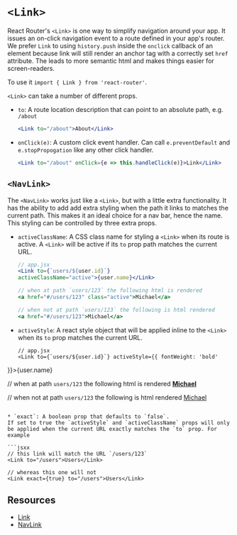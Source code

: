 # `<Link>`

React Router's `<Link>` is one way to simplify navigation around your
app. It issues an on-click navigation event to a route defined in your
app's router. We prefer `Link` to using `history.push` inside the
`onclick` callback of an element because link will still render an
anchor tag with a correctly set `href` attribute. The leads to more
semantic html and makes things easier for screen-readers. 

To use it `import { Link } from 'react-router'`.

`<Link>` can take a number of different props.

* `to`: A route location description that can point to an absolute path,
e.g. `/about`

  ```jsx
  <Link to="/about">About</Link>
  ```
* `onClick(e)`: A custom click event handler. Can call
`e.preventDefault` and `e.stopPropogation` like any other click handler.

  ```jsx
  <Link to="/about" onClick={e => this.handleClick(e)}>Link</Link>
  ```


## `<NavLink>`

The `<NavLink>` works just like a `<Link>`, but with a little extra
functionality. It has the ability to add add extra styling when the path
it links to matches the current path. This makes it an ideal choice for
a nav bar, hence the name.
This styling can be controlled by three extra props.

* `activeClassName`: A CSS class name for styling a `<Link>` when its
route is active.  A `<Link>` will be active if its `to` prop path
matches the current URL.

  ```jsx
  // app.jsx
  <Link to={`users/${user.id}`}
  activeClassName="active">{user.name}</Link> 

  // when at path `users/123` the following html is rendered
  <a href="#/users/123" class="active">Michael</a>

  // when not at path `users/123` the following is html rendered
  <a href="#/users/123">Michael</a>

  ```

* `activeStyle`: A react style object that will be applied inline to the
`<Link>` when its `to` prop matches the current URL.

  ```jsxx
  // app.jsx
  <Link to={`users/${user.id}`} activeStyle={{ fontWeight: 'bold'
}}>{user.name}</Link> 

  // when at path `users/123` the following html is rendered
  <a href="#/users/123" style="font-weight:bold;"
class="active">Michael</a> 

  // when not at path `users/123` the following is html rendered
  <a href="#/users/123">Michael</a>
  ```

* `exact`: A boolean prop that defaults to `false`.
If set to true the `activeStyle` and `activeClassName` props will only
be applied when the current URL exactly matches the `to` prop. For
example

  ```jsxx
  // this link will match the URL `/users/123`
  <Link to="/users">Users</Link>

  // whereas this one will not
  <Link exact={true} to="/users">Users</Link>
  ```


## Resources
* [Link](https://reacttraining.com/react-router/web/api/Link)
* [NavLink](https://reacttraining.com/react-router/web/api/NavLink)

